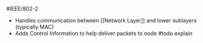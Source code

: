 #IEEE/802-2 
-  Handles communication between [[Network Layer]] and lower sublayers (typically MAC)
- Adds Control Information to help deliver packets to node #todo explain

